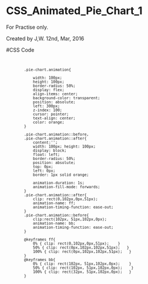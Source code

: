 # CSS_Animated_Pie_Chart_1
For Practise only.

Created by J,W.
12nd, Mar, 2016

#CSS Code
<code>

            .pie-chart.animation{
            
                width: 100px; 
                height: 100px; 
                border-radius: 50%;
                display: flex; 
                align-items: center;
                background-color: transparent;  
                position: absolute;
                left: 300px;
                z-index: 100;
                cursor: pointer;
                text-align: center;
                color: orange;
            }
            
            .pie-chart.animation::before,
            .pie-chart.animation::after{
                content:'';
                width: 100px; height: 100px;
                display: block;
                float: left;
                border-radius: 50%;
                position: absolute;
                top: 0px;
                left: 0px;
                border: 1px solid orange;
                
                animation-duration: 1s;
                animation-fill-mode: forwards;
            }
            .pie-chart.animation::after{
                clip: rect(0,102px,0px,51px);   
                animation-name: ff;
                animation-timing-function: ease-out;
            }
            .pie-chart.animation::before{
                clip:rect(102px, 51px,102px,0px);
                animation-name: bb;
                animation-timing-function: ease-out;
            }
            
            @keyframes ff{
                0% { clip: rect(0,102px,0px,51px);    }
                50% { clip: rect(0px,102px,102px,51px);   }
                100% { clip: rect(0px,102px,102px,51px);   }
            }
            @keyframes bb{
                0% { clip: rect(102px, 51px,102px,0px);    }
                50% { clip: rect(102px, 51px,102px,0px);    }
                100% { clip: rect(32px, 51px,102px,0px);   }
            }
</code>

